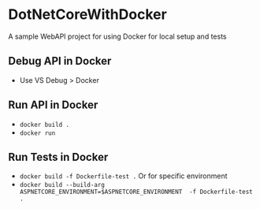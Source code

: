 # DotNetCoreWithDocker
A sample WebAPI project for using Docker for local setup and tests

## Debug API in Docker
- Use VS Debug > Docker

## Run API in Docker
- `docker build .`
- `docker run`

## Run Tests in Docker
- `docker build -f Dockerfile-test .`
Or for specific environment
- `docker build --build-arg ASPNETCORE_ENVIRONMENT=$ASPNETCORE_ENVIRONMENT  -f Dockerfile-test .`
